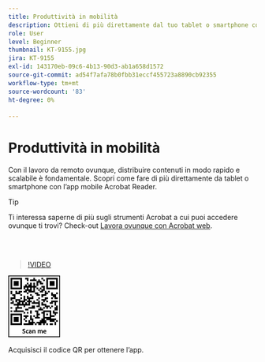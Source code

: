 ```yaml
---
title: Produttività in mobilità
description: Ottieni di più direttamente dal tuo tablet o smartphone con l'app mobile Acrobat Reader
role: User
level: Beginner
thumbnail: KT-9155.jpg
jira: KT-9155
exl-id: 143170eb-09c6-4b13-90d3-ab1a658d1572
source-git-commit: ad54f7afa78b0fbb31eccf455723a8890cb92355
workflow-type: tm+mt
source-wordcount: '83'
ht-degree: 0%

---
```


# Produttività in mobilità

Con il lavoro da remoto ovunque, distribuire contenuti in modo rapido e scalabile è fondamentale. Scopri come fare di più direttamente da tablet o smartphone con l’app mobile Acrobat Reader.

>[!TIP]
>
>Ti interessa saperne di più sugli strumenti Acrobat a cui puoi accedere ovunque ti trovi? Check-out [Lavora ovunque con Acrobat web](acrobatweb.md).

<br> 

>[!VIDEO](https://video.tv.adobe.com/v/337972?quality=12&learn=on&hidetitle=true)

![QR code](../assets/Acrobatqrcode.jpg)

Acquisisci il codice QR per ottenere l’app.
